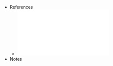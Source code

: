 - References
	- ![5. Superficies e Integrais de Superficie.pdf](../assets/5._Superficies_e_Integrais_de_Superficie_1735668739221_0.pdf)
- Notes
